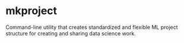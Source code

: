 # mkproject
Command-line utility that creates standardized and flexible ML project structure for creating and sharing data science work.
